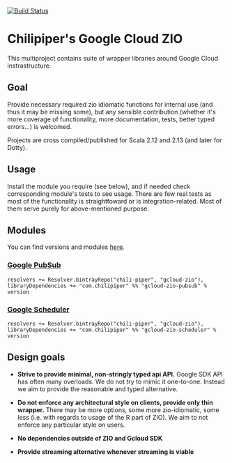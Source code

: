 [![Build Status](https://travis-ci.org/Chili-Piper/gcloud-zio.svg?branch=master)](https://travis-ci.org/Chili-Piper/gcloud-zio)

# Chilipiper's Google Cloud ZIO

This multiproject contains suite of wrapper libraries around Google Cloud instrastructure.

## Goal
Provide necessary required zio idiomatic functions for internal use (and thus it may be missing some), but any sensible contribution (whether it's more coverage of functionality, more documentation, tests, better typed errors...) is welcomed.

Projects are cross compiled/published for Scala 2.12 and 2.13 (and later for Dotty).


## Usage
Install the module you require (see below), and if needed check corresponding module's tests to see usage.
There are few real tests as most of the functionality is straightfoward or is integration-related. Most of them serve purely
for above-mentioned purpose.

## Modules

You can find versions and modules [here](https://bintray.com/chili-piper/gcloud-zio).

### [Google PubSub](https://cloud.google.com/pubsub)

```
resolvers += Resolver.bintrayRepo("chili-piper", "gcloud-zio"),
libraryDependencies += "com.chilipiper" %% "gcloud-zio-pubsub" % version
```

### [Google Scheduler](https://cloud.google.com/scheduler)
```
resolvers += Resolver.bintrayRepo("chili-piper", "gcloud-zio"),
libraryDependencies += "com.chilipiper" %% "gcloud-zio-scheduler" % version
```

## Design goals

- **Strive to provide minimal, non-stringly typed api API.**
 Google SDK API has often many overloads. We do not try to mimic it one-to-one. Instead we aim to provide the reasonable and typed alternative.
 
- **Do not enforce any architectural style on clients, provide only thin wrapper.**
 There may be more options, some more zio-idiomatic, some less (i.e. with regards to usage of the R part of ZIO). We aim to not enforce any particular style on users.

- **No dependencies outside of ZIO and Gcloud SDK** 
 
- **Provide streaming alternative whenever streaming is viable**

